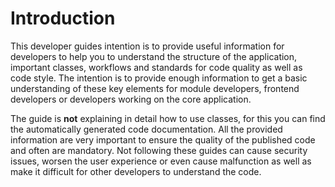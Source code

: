 # Introduction

This developer guides intention is to provide useful information for developers to help you to understand the structure of the application, important classes, workflows and standards for code quality as well as code style. The intention is to provide enough information to get a basic understanding of these key elements for module developers, frontend developers or developers working on the core application.

The guide is **not** explaining in detail how to use classes, for this you can find the automatically generated code documentation. All the provided information are very important to ensure the quality of the published code and often are mandatory. Not following these guides can cause security issues, worsen the user experience or even cause malfunction as well as make it difficult for other developers to understand the code.